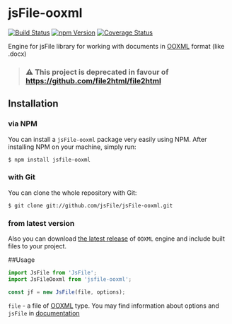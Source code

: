 # jsFile-ooxml 
[![Build Status](https://secure.travis-ci.org/jsFile/jsFile-ooxml.svg?branch=master)](https://travis-ci.org/jsFile/jsFile-ooxml) 
[![npm Version](https://img.shields.io/npm/v/jsfile-ooxml.svg)](https://www.npmjs.com/package/jsfile-ooxml)
[![Coverage Status](https://coveralls.io/repos/jsFile/jsFile-ooxml/badge.svg?branch=master&service=github)](https://coveralls.io/github/jsFile/jsFile-ooxml?branch=master)

Engine for jsFile library for working with documents in [OOXML](http://officeopenxml.com/) format (like .docx)

> ### :warning: This project is deprecated in favour of https://github.com/file2html/file2html

## Installation
### via NPM

You can install a <code>jsFile-ooxml</code> package very easily using NPM. After
installing NPM on your machine, simply run:
````
$ npm install jsfile-ooxml
````

### with Git

You can clone the whole repository with Git:
````
$ git clone git://github.com/jsFile/jsFile-ooxml.git
````

### from latest version

Also you can download [the latest release](https://github.com/jsFile/jsFile-ooxml/tree/master/dist) of `OOXML` engine and include built files to your project.


##Usage
````js
import JsFile from 'JsFile';
import JsFileOoxml from 'jsfile-ooxml';

const jf = new JsFile(file, options);
````
`file` - a file of [OOXML](http://officeopenxml.com/) type. You may find information about options and `jsFile` in [documentation](https://github.com/jsFile/jsFile#installation)
